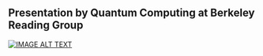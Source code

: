 ## Presentation by Quantum Computing at Berkeley Reading Group
[![IMAGE ALT TEXT](http://img.youtube.com/vi/6sHeQTmo8Lc/0.jpg)](http://www.youtube.com/watch?v=6sHeQTmo8Lc "How to represent Quantum Walk using Quantum Cellular Automata")
